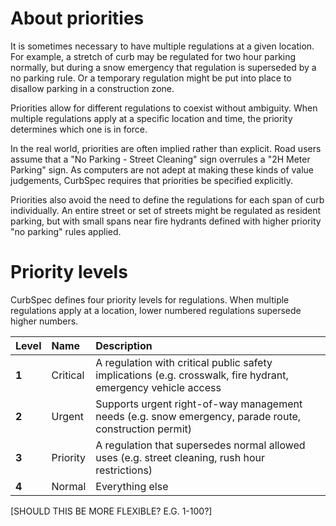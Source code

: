 # About priorities
It is sometimes necessary to have multiple regulations at a given location. For example, a stretch of curb may be regulated for two hour parking normally, but during a snow emergency that regulation is superseded by a no parking rule. Or a temporary regulation might be put into place to disallow parking in a construction zone.

Priorities allow for different regulations to coexist without ambiguity. When multiple regulations apply at a specific location and time, the priority determines which one is in force.

In the real world, priorities are often implied rather than explicit. Road users assume that a "No Parking - Street Cleaning" sign overrules a "2H Meter Parking" sign. As computers are not adept at making these kinds of value judgements, CurbSpec requires that priorities be specified explicitly.

Priorities also avoid the need to define the regulations for each span of curb individually. An entire street or set of streets might be regulated as resident parking, but with small spans near fire hydrants defined with higher priority "no parking" rules applied.

# Priority levels
CurbSpec defines four priority levels for regulations. When multiple regulations apply at a location, lower numbered regulations supersede higher numbers.

| Level | Name | Description |
| :--- | :--- | :--- |
| **1** | Critical | A regulation with critical public safety implications (e.g. crosswalk, fire hydrant, emergency vehicle access
| **2** | Urgent | Supports urgent right-of-way management needs (e.g. snow emergency, parade route, construction permit)
| **3** | Priority | A regulation that supersedes normal allowed uses (e.g. street cleaning, rush hour restrictions) |
| **4** | Normal | Everything else |

[SHOULD THIS BE MORE FLEXIBLE? E.G. 1-100?]
